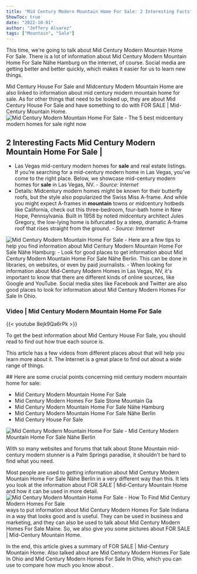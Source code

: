 ```yaml
---
title: "Mid Century Modern Mountain Home For Sale: 2 Interesting Facts"
ShowToc: true 
date: "2022-10-01"
author: "Jeffery Alvarez" 
tags: ["Mountain", "Sale"]
---
```


	
This time, we're going to talk about Mid Century Modern Mountain Home For Sale. There is a lot of information about Mid Century Modern Mountain Home For Sale Nähe Hamburg on the internet, of course. Social media are getting better and better quickly, which makes it easier for us to learn new things.

Mid Century House For Sale and Midcentury Modern Mountain Home are also linked to information about mid century modern mountain home for sale. As for other things that need to be looked up, they are about Mid Century House For Sale and have something to do with FOR SALE | Mid-Century Mountain Home.
<img loading="lazy" src="http://interiorboutiques.com/wp-content/uploads/2017/04/0017487_vintage-aircraft-galley-kitchen-1.jpeg" onerror="this.onerror=null;this.src='https://blogger.googleusercontent.com/img/a/AVvXsEhe7F7TRXHtjiKvHb5vS7DmnxvpHiDyoYyYvm1nHB3Qp2_w3BnM6A2eq4v7FYxCC9bfZt3a9vIMtAYEKUiaDQbHMg-ViyGmRIj39MLp0bGFfgfYw1Dc9q_H-T0wiTm3l0Uq42dETrN9eC8aGJ9_IORZsxST1AcLR7np1koOfcc7tnHa4S8Mwz_xD9d0=s16000';" alt="Mid Century Modern Mountain Home For Sale - The 5 best midcentury modern homes for sale right now" >

## 2 Interesting Facts Mid Century Modern Mountain Home For Sale | 
-   Las Vegas mid-century modern homes for **sale** and real estate listings. If you’re searching for a mid-century modern home in Las Vegas, you’ve come to the right place. Below, we showcase mid-century modern homes for **sale** in Las Vegas, NV. - <cite>Source: Internet</cite>
-   Details: Midcentury modern homes might be known for their butterfly roofs, but the style also popularized the Swiss Miss A-frame. And while you might expect A-frames in **mountain** towns or midcentury hotbeds like California, check out this three-bedroom, four-bath home in New Hope, Pennsylvania. Built in 1958 by noted midcentury architect Jules Gregory, the low-lying home is bifurcated by a steep, dramatic A-frame roof that rises straight from the ground. - <cite>Source: Internet</cite>


<img loading="lazy" src="https://www.themodernhouse.com/wp-content/uploads/2018/12/Studio-Ashby-The-Modern-House-Directory-11-950x633.jpg" onerror="this.onerror=null;this.src='https://blogger.googleusercontent.com/img/a/AVvXsEhe7F7TRXHtjiKvHb5vS7DmnxvpHiDyoYyYvm1nHB3Qp2_w3BnM6A2eq4v7FYxCC9bfZt3a9vIMtAYEKUiaDQbHMg-ViyGmRIj39MLp0bGFfgfYw1Dc9q_H-T0wiTm3l0Uq42dETrN9eC8aGJ9_IORZsxST1AcLR7np1koOfcc7tnHa4S8Mwz_xD9d0=s16000';" alt="Mid Century Modern Mountain Home For Sale - " >
Here are a few tips to help you find information about Mid Century Modern Mountain Home For Sale Nähe Hamburg:
- Look for good places to get information about Mid Century Modern Mountain Home For Sale Nähe Berlin. This can be done in libraries, on websites, or even by paid journalists.
- When looking for information about Mid-Century Modern Homes in Las Vegas, NV, it's important to know that there are different kinds of online sources, like Google and YouTube. Social media sites like Facebook and Twitter are also good places to look for information about Mid Century Modern Homes For Sale In Ohio.

### Video | Mid Century Modern Mountain Home For Sale
{{< youtube 8ejk9Qa6rPk >}} 

To get the best information about Mid Century House For Sale, you should read to find out how true each source is.

This article has a few videos from different places about  that will help you learn more about it. The Internet is a great place to find out about a wide range of things.
<script async="async" data-cfasync="false" src="//normallydemandedalter.com/fe63df3c5408708b15d8dc3d9b206b31/invoke.js"></script>
<div id="container-fe63df3c5408708b15d8dc3d9b206b31"></div>
## Here are some crucial points concerning mid century modern mountain home for sale:

- Mid Century Modern Mountain Home For Sale
- Mid Century Modern Homes For Sale Stone Mountain Ga
- Mid Century Modern Mountain Home For Sale Nähe Hamburg
- Mid Century Modern Mountain Home For Sale Nähe Berlin
- Mid Century House For Sale

 <img loading="lazy" src="https://www.themodernhouse.com/wp-content/uploads/2020/06/Artists-Objects2-950x551.jpg" onerror="this.onerror=null;this.src='https://blogger.googleusercontent.com/img/a/AVvXsEhe7F7TRXHtjiKvHb5vS7DmnxvpHiDyoYyYvm1nHB3Qp2_w3BnM6A2eq4v7FYxCC9bfZt3a9vIMtAYEKUiaDQbHMg-ViyGmRIj39MLp0bGFfgfYw1Dc9q_H-T0wiTm3l0Uq42dETrN9eC8aGJ9_IORZsxST1AcLR7np1koOfcc7tnHa4S8Mwz_xD9d0=s16000';" alt="Mid Century Modern Mountain Home For Sale - Mid Century Modern Mountain Home For Sale Nähe Berlin" >

With so many websites and forums that talk about Stone Mountain mid-century modern stunner is a Palm Springs paradise, it shouldn't be hard to find what you need.

Most people are used to getting information about Mid Century Modern Mountain Home For Sale Nähe Berlin in a very different way than this. It lets you look at the information about FOR SALE | Mid-Century Mountain Home and how it can be used in more detail.
<img loading="lazy" src="https://images.custommade.com/KsC5P8KWlmMGPySCLZE_Z2AkUEo=/custommade-photosets/181527/181527.1015422.jpg" onerror="this.onerror=null;this.src='https://blogger.googleusercontent.com/img/a/AVvXsEhe7F7TRXHtjiKvHb5vS7DmnxvpHiDyoYyYvm1nHB3Qp2_w3BnM6A2eq4v7FYxCC9bfZt3a9vIMtAYEKUiaDQbHMg-ViyGmRIj39MLp0bGFfgfYw1Dc9q_H-T0wiTm3l0Uq42dETrN9eC8aGJ9_IORZsxST1AcLR7np1koOfcc7tnHa4S8Mwz_xD9d0=s16000';" alt="Mid Century Modern Mountain Home For Sale - How To Find Mid Century Modern Homes For Sale" >
ways to put information about Mid Century Modern Homes For Sale Indiana in a way that looks good and is useful. They can be used in business and marketing, and they can also be used to talk about Mid Century Modern Homes For Sale Maine. So, we also give you some pictures about FOR SALE | Mid-Century Mountain Home.

In the end, this article gives a summary of FOR SALE | Mid-Century Mountain Home. Also talked about are Mid Century Modern Homes For Sale In Ohio and Mid Century Modern Homes For Sale In Ohio, which you can use to compare how much you know about .
	
	


